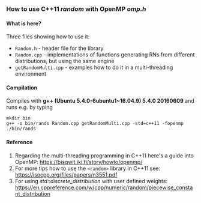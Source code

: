 ### How to use C++11 *random* with OpenMP *omp.h*

#### What is here?

Three files showing how to use it:

 - `Random.h` - header file for the library
 - `Random.cpp` - implementations of functions generating RNs from different distributions, but using the same engine
 - `getRandomMulti.cpp` - examples how to do it in a multi-threading environment


#### Compilation

Compiles with **g++ (Ubuntu 5.4.0-6ubuntu1~16.04.9) 5.4.0 20160609** and runs e.g. by typing

```
mkdir bin
g++ -o bin/rands Random.cpp getRandomMulti.cpp -std=c++11 -fopenmp
./bin/rands
```

#### Reference

 1. Regarding the multi-threading programming in C++11 here's a guide into OpenMP: https://bisqwit.iki.fi/story/howto/openmp/
 1. For more tips how to use the `<random>` library in C++11 see: https://isocpp.org/files/papers/n3551.pdf
 1. For using *std::discrete\_distribution* with user defined weights: https://en.cppreference.com/w/cpp/numeric/random/piecewise_constant_distribution
